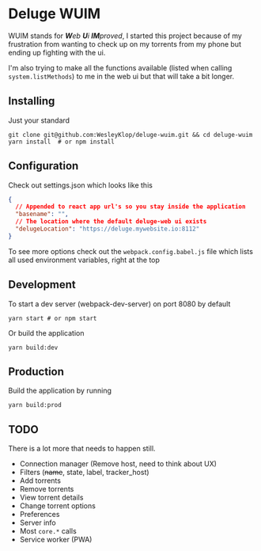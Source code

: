# Deluge WUIM

WUIM stands for _**W**eb **U**i **IM**proved_, I started this project because of my frustration from wanting to check up on my torrents from my phone but ending up fighting with the ui.

I'm also trying to make all the functions available (listed when calling `system.listMethods`) to me in the web ui but that will take a bit longer.

## Installing

Just your standard
```shell
git clone git@github.com:WesleyKlop/deluge-wuim.git && cd deluge-wuim
yarn install  # or npm install
```

## Configuration

Check out settings.json which looks like this
```json
{
  // Appended to react app url's so you stay inside the application
  "basename": "",
  // The location where the default deluge-web ui exists
  "delugeLocation": "https://deluge.mywebsite.io:8112"
}
```

To see more options check out the `webpack.config.babel.js` file which lists all used environment variables, right at the top

## Development

To start a dev server (webpack-dev-server) on port 8080 by default
```shell
yarn start # or npm start
```

Or build the application
```shell
yarn build:dev
```

## Production

Build the application by running
```shell
yarn build:prod
```

## TODO

There is a lot more that needs to happen still.

* Connection manager (Remove host, need to think about UX)
* Filters (~~name~~, state, label, tracker_host)
* Add torrents
* Remove torrents
* View torrent details
* Change torrent options
* Preferences
* Server info
* Most `core.*` calls
* Service worker (PWA)
